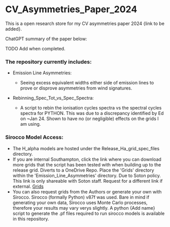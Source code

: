 # CV_Asymmetries_Paper_2024

This is a open research store for my CV asymmetries paper 2024 {link to be added}. 

ChatGPT summary of the paper below:

TODO Add when completed. 


### The repository currently includes:
- Emission Line Asymmetries:
    - Seeing excess equivalent widths either side of emission lines to prove or disprove asymmetries from wind signatures.
  
- Rebinning_Spec_Tot_vs_Spec_Spectra:
    - A script to rebin the ionisation cycles spectra vs the spectral cycles spectra for PYTHON. This was due to a discrepancy
        identified by Ed on ~Jan 24. Shown to have no (or negligible) effects on the grids I am using.

### Sirocco Model Access:
- The H_alpha models are hosted under the Release_Ha_grid_spec_files directory. 
- If you are internal Southampton, click the link where you can download more grids that the script has been tested with when building up to the release grid. Diverts to a OneDrive Repo. Place the 'Grids' directory within the 'Emission_Line_Asymmetries' directory. Due to Soton policy. This link is only shareable with Soton staff. Request for a different link if external. 
[Grids](https://sotonac-my.sharepoint.com/:f:/g/personal/agww1g17_soton_ac_uk/EkjOSNgu3WJOvSFfVXUsyyoBMVbc6yMg08ke7vCYuVzZWQ?e=i5Vt1m)
- You can also request grids from the Authors or generate your own with Sirocco. Sirocco (formally Python) v87f was used. Bare in mind if generating your own data, Sirocco uses Monte Carlo processes, therefore your results may vary verys slightly. A python {Add name} script to generate the .pf files required to run sirocco models is available in this repository. 
